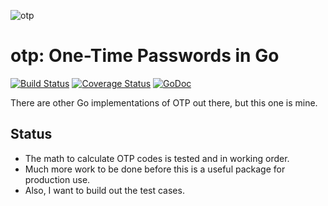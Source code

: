 ![otp](https://raw.githubusercontent.com/tristanwietsma/otp/master/artwork/otp.png)

# otp: One-Time Passwords in Go

[![Build Status](https://travis-ci.org/tristanwietsma/otp.svg)](https://travis-ci.org/tristanwietsma/otp) [![Coverage Status](https://img.shields.io/coveralls/tristanwietsma/otp.svg)](https://coveralls.io/r/tristanwietsma/otp.go) [![GoDoc](https://godoc.org/github.com/tristanwietsma/otp?status.svg)](https://godoc.org/github.com/tristanwietsma/otp)

There are other Go implementations of OTP out there, but this one is mine.

## Status

- The math to calculate OTP codes is tested and in working order.
- Much more work to be done before this is a useful package for production use.
- Also, I want to build out the test cases.
